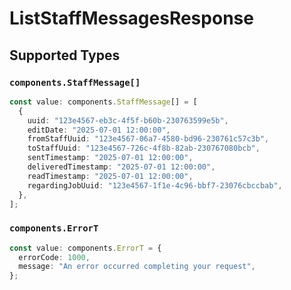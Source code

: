 # ListStaffMessagesResponse


## Supported Types

### `components.StaffMessage[]`

```typescript
const value: components.StaffMessage[] = [
  {
    uuid: "123e4567-eb3c-4f5f-b60b-230763599e5b",
    editDate: "2025-07-01 12:00:00",
    fromStaffUuid: "123e4567-06a7-4580-bd96-230761c57c3b",
    toStaffUuid: "123e4567-726c-4f8b-82ab-230767080bcb",
    sentTimestamp: "2025-07-01 12:00:00",
    deliveredTimestamp: "2025-07-01 12:00:00",
    readTimestamp: "2025-07-01 12:00:00",
    regardingJobUuid: "123e4567-1f1e-4c96-bbf7-23076cbccbab",
  },
];
```

### `components.ErrorT`

```typescript
const value: components.ErrorT = {
  errorCode: 1000,
  message: "An error occurred completing your request",
};
```

